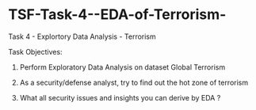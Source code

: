 # TSF-Task-4--EDA-of-Terrorism-

Task 4 - Explortory Data Analysis - Terrorism

Task Objectives:

1) Perform Exploratory Data Analysis on dataset Global Terrorism

2) As a security/defense analyst, try to find out the hot zone of terrorism

3) What all security issues and insights you can derive by EDA ?
